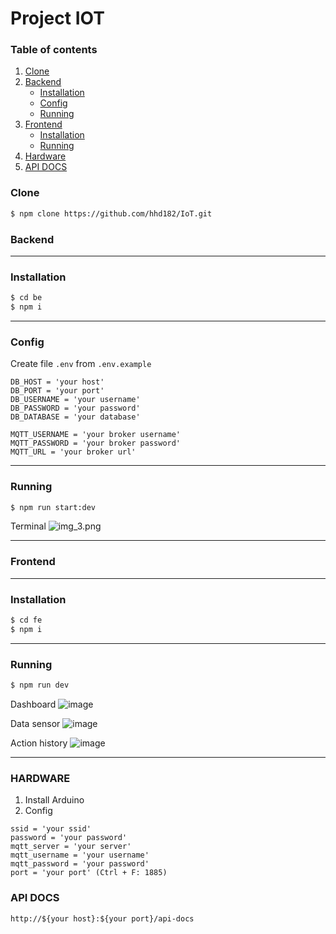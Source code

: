 # Project IOT
### Table of contents

1. [Clone](#clone)
2. [Backend](#backend)
    - [Installation](#installation)
    - [Config](#config)
    - [Running](#running)
3. [Frontend](#frontend)
    - [Installation](#installation-1)
    - [Running](#running-1)
4. [Hardware](#hardware)
5. [API DOCS](#api-docs)
### Clone

```bash
$ npm clone https://github.com/hhd182/IoT.git
```

### Backend

---
### Installation
```bash
$ cd be
$ npm i
```
---
### Config
Create file `.env` from `.env.example`
```
DB_HOST = 'your host'
DB_PORT = 'your port'
DB_USERNAME = 'your username'
DB_PASSWORD = 'your password'
DB_DATABASE = 'your database'

MQTT_USERNAME = 'your broker username'
MQTT_PASSWORD = 'your broker password'
MQTT_URL = 'your broker url'
```

---
### Running
```bash
$ npm run start:dev
```
Terminal
![img_3.png](img_3.png)

---
### Frontend

---
### Installation
```bash
$ cd fe
$ npm i
```

---
### Running
```bash
$ npm run dev
```
Dashboard
![image](https://github.com/hhd182/IoT/assets/82596802/21fc16ba-c19d-4a39-b2cc-a140913781c8)

Data sensor
![image](https://github.com/hhd182/IoT/assets/82596802/ffda50b8-a73d-4592-9c2c-e331a914188e)

Action history
![image](https://github.com/hhd182/IoT/assets/82596802/30240fda-cfdc-4129-8e51-637a44e4123b)

---
### HARDWARE
1. Install Arduino
2. Config


```
ssid = 'your ssid'
password = 'your password'
mqtt_server = 'your server'
mqtt_username = 'your username'
mqtt_password = 'your password'
port = 'your port' (Ctrl + F: 1885)
```

### API DOCS
```
http://${your host}:${your port}/api-docs
```
